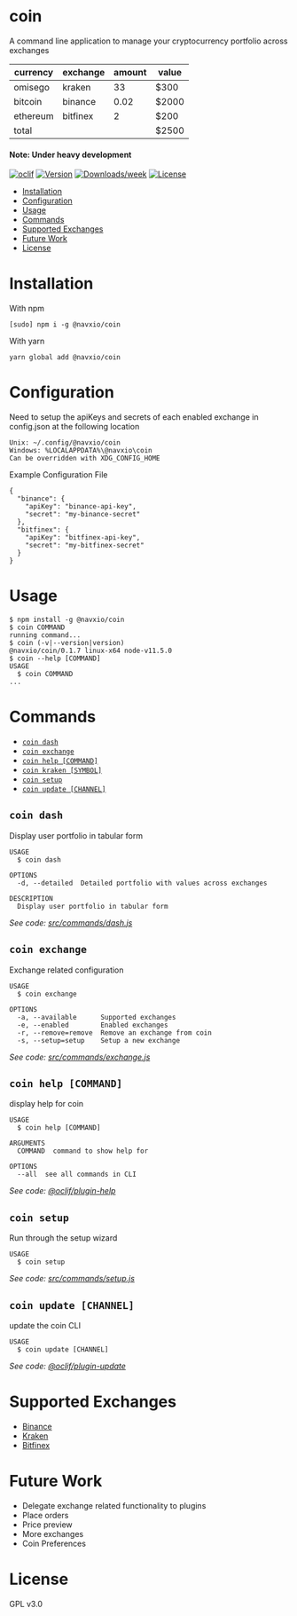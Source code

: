coin
=======

A command line application to manage your cryptocurrency portfolio across exchanges

| currency | exchange | amount | value |
|----------|----------|--------|-------|
| omisego  | kraken   | 33     | $300  |
| bitcoin  | binance  | 0.02   | $2000 |
| ethereum | bitfinex | 2      | $200  |
| total    |          |        | $2500 |

#### Note: Under heavy development
[![oclif](https://img.shields.io/badge/cli-oclif-brightgreen.svg)](https://oclif.io)
[![Version](https://img.shields.io/npm/v/@navxio/coin.svg)](https://npmjs.org/package/@navxio/coin)
[![Downloads/week](https://img.shields.io/npm/dw/@navxio/coin.svg)](https://npmjs.org/package/@navxio/coin)
[![License](https://img.shields.io/npm/l/@navxio/coin.svg)](https://github.com/navdeepio/coin/blob/master/package.json)

<!-- toc -->
* [Installation](#installation)
* [Configuration](#configuration)
* [Usage](#usage)
* [Commands](#commands)
* [Supported Exchanges](#supported-exchanges)
* [Future Work](#future-work)
* [License](#license)
<!-- tocstop -->
# Installation

With npm

```
[sudo] npm i -g @navxio/coin
```
With yarn
```
yarn global add @navxio/coin
```

# Configuration

Need to setup the apiKeys and secrets of each enabled exchange in config.json at the following location

    Unix: ~/.config/@navxio/coin
    Windows: %LOCALAPPDATA%\@navxio\coin
    Can be overridden with XDG_CONFIG_HOME


Example Configuration File

```
{
  "binance": {
    "apiKey": "binance-api-key",
    "secret": "my-binance-secret"
  },
  "bitfinex": {
    "apiKey": "bitfinex-api-key",
    "secret": "my-bitfinex-secret"
  }
}
```

# Usage
<!-- usage -->
```sh-session
$ npm install -g @navxio/coin
$ coin COMMAND
running command...
$ coin (-v|--version|version)
@navxio/coin/0.1.7 linux-x64 node-v11.5.0
$ coin --help [COMMAND]
USAGE
  $ coin COMMAND
...
```
<!-- usagestop -->
# Commands
<!-- commands -->
* [`coin dash`](#coin-dash)
* [`coin exchange`](#coin-exchange)
* [`coin help [COMMAND]`](#coin-help-command)
* [`coin kraken [SYMBOL]`](#coin-kraken-symbol)
* [`coin setup`](#coin-setup)
* [`coin update [CHANNEL]`](#coin-update-channel)

## `coin dash`

Display user portfolio in tabular form

```
USAGE
  $ coin dash

OPTIONS
  -d, --detailed  Detailed portfolio with values across exchanges

DESCRIPTION
  Display user portfolio in tabular form
```

_See code: [src/commands/dash.js](https://github.com/navdeepio/coin/blob/v0.1.7/src/commands/dash.js)_

## `coin exchange`

Exchange related configuration

```
USAGE
  $ coin exchange

OPTIONS
  -a, --available      Supported exchanges
  -e, --enabled        Enabled exchanges
  -r, --remove=remove  Remove an exchange from coin
  -s, --setup=setup    Setup a new exchange
```

_See code: [src/commands/exchange.js](https://github.com/navdeepio/coin/blob/v0.1.7/src/commands/exchange.js)_

## `coin help [COMMAND]`

display help for coin

```
USAGE
  $ coin help [COMMAND]

ARGUMENTS
  COMMAND  command to show help for

OPTIONS
  --all  see all commands in CLI
```

_See code: [@oclif/plugin-help](https://github.com/oclif/plugin-help/blob/v2.1.4/src/commands/help.ts)_

## `coin setup`

Run through the setup wizard

```
USAGE
  $ coin setup
```

_See code: [src/commands/setup.js](https://github.com/navdeepio/coin/blob/v0.1.7/src/commands/setup.js)_

## `coin update [CHANNEL]`

update the coin CLI

```
USAGE
  $ coin update [CHANNEL]
```

_See code: [@oclif/plugin-update](https://github.com/oclif/plugin-update/blob/v1.3.9/src/commands/update.ts)_
<!-- commandsstop -->

# Supported Exchanges
* [Binance](https://www.binance.com)
* [Kraken](https://www.kraken.com)
* [Bitfinex](https://www.bitfinex.com)

# Future Work
* Delegate exchange related functionality to plugins
* Place orders
* Price preview
* More exchanges
* Coin Preferences

# License
GPL v3.0

